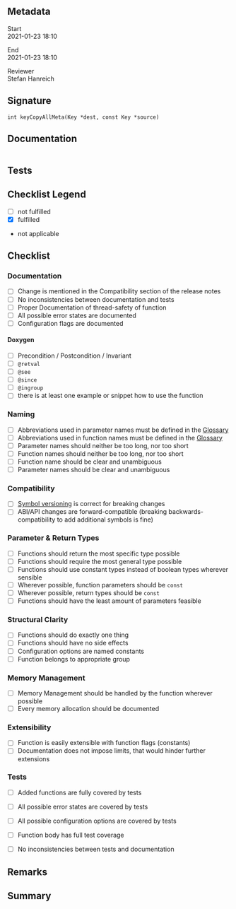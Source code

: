 ## Metadata
Start  
2021-01-23 18:10

End  
2021-01-23 18:10

Reviewer  
Stefan Hanreich


## Signature
`int keyCopyAllMeta(Key *dest, const Key *source)`



## Documentation
```
```

## Tests


## Checklist Legend

- [ ] not fulfilled
- [x] fulfilled
- not applicable


## Checklist

### Documentation

- [ ] Change is mentioned in the Compatibility section of the release notes
- [ ] No inconsistencies between documentation and tests
- [ ] Proper Documentation of thread-safety of function
- [ ] All possible error states are documented
- [ ] Configuration flags are documented

#### Doxygen

- [ ] Precondition / Postcondition / Invariant
- [ ] `@retval`
- [ ] `@see`
- [ ] `@since`
- [ ] `@ingroup`
- [ ] there is at least one example or snippet how to use the function

### Naming

- [ ] Abbreviations used in parameter names must be defined in the
      [Glossary](/doc/help/elektra-glossary.md)
- [ ] Abbreviations used in function names must be defined in the
      [Glossary](/doc/help/elektra-glossary.md)
- [ ] Parameter names should neither be too long, nor too short
- [ ] Function names should neither be too long, nor too short
- [ ] Function name should be clear and unambiguous
- [ ] Parameter names should be clear and unambiguous

### Compatibility

- [ ] [Symbol versioning](/doc/dev/symbol-versioning.md)
      is correct for breaking changes
- [ ] ABI/API changes are forward-compatible (breaking backwards-compatibility
      to add additional symbols is fine)

### Parameter & Return Types

- [ ] Functions should return the most specific type possible
- [ ] Functions should require the most general type possible
- [ ] Functions should use constant types instead of boolean types
      wherever sensible
- [ ] Wherever possible, function parameters should be `const`
- [ ] Wherever possible, return types should be `const`
- [ ] Functions should have the least amount of parameters feasible

### Structural Clarity

- [ ] Functions should do exactly one thing
- [ ] Functions should have no side effects
- [ ] Configuration options are named constants
- [ ] Function belongs to appropriate group

### Memory Management

- [ ] Memory Management should be handled by the function wherever possible
- [ ] Every memory allocation should be documented

### Extensibility

- [ ] Function is easily extensible with function flags (constants)
- [ ] Documentation does not impose limits, that would hinder further extensions

### Tests

- [ ] Added functions are fully covered by tests
- [ ] All possible error states are covered by tests
- [ ] All possible configuration options are covered by tests
- [ ] Function body has full test coverage
- [ ] No inconsistencies between tests and documentation


## Remarks


## Summary
